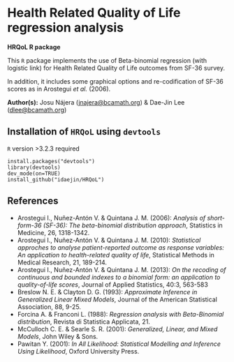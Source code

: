 # Health Related Quality of Life regression analysis

**HRQoL R package**

This `R` package implements the use of Beta-binomial regression (with logistic link) for Health Related Quality of Life outcomes from SF-36 survey.

In addition, it includes some graphical options and re-codification of SF-36 scores as in Arostegui *et al.* (2006).


**Author(s):** Josu Nájera (<jnajera@bcamath.org>) & Dae-Jin Lee (<dlee@bcamath.org>)


## Installation of  `HRQoL` using `devtools`

`R` version >3.2.3 required

```
install.packages("devtools")
library(devtools)
dev_mode(on=TRUE)
install_github("idaejin/HRQoL")
```



## References
* Arostegui I., Nuñez-Antón V. & Quintana J. M. (2006): *Analysis of short-form-36 (SF-36): The beta-binomial distribution approach*, Statistics in Medicine, 26, 1318-1342.
* Arostegui I., Nuñez-Antón V. & Quintana J. M. (2010): *Statistical approches to analyse patient-reported outcome as response variables: An application to health-related quality of life*, Statistical Methods in Medical Research, 21, 189-214.
* Arostegui I., Nuñez-Antón V. & Quintana J. M. (2013): *On the recoding of continuous and bounded indexes to a binomial form: an application to quality-of-life scores*, Journal of Applied Statistics, 40:3, 563-583
* Breslow N. E. & Clayton D. G. (1993): *Approximate Inference in Generalized Linear Mixed Models*, Journal of the American Statistical Association, 88, 9-25.
* Forcina A. & Franconi L. (1988): *Regression analysis with Beta-Binomial distribution*, Revista di Statistica Applicata, 21. 
* McCulloch C. E. & Searle S. R. (2001): *Generalized, Linear, and Mixed Models*, John Wiley & Sons.
* Pawitan Y. (2001): *In All Likelihood: Statistical Modelling and Inference Using Likelihood*, Oxford University Press.

